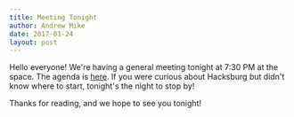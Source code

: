 ```yaml
---
title: Meeting Tonight
author: Andrew Mike
date: 2017-01-24
layout: post
---
```


Hello everyone!  We're having a general meeting tonight at 7:30 PM at the space. The agenda is [here](https://wiki.hacksburg.org/meetings:2017-01-24_general_meeting). If you were curious about Hacksburg but didn't know where to start, tonight's the night to stop by!

Thanks for reading, and we hope to see you tonight!
